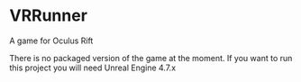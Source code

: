 # VRRunner
A game for Oculus Rift

There is no packaged version of the game at the moment. If you want to run this project you will need Unreal Engine 4.7.x

